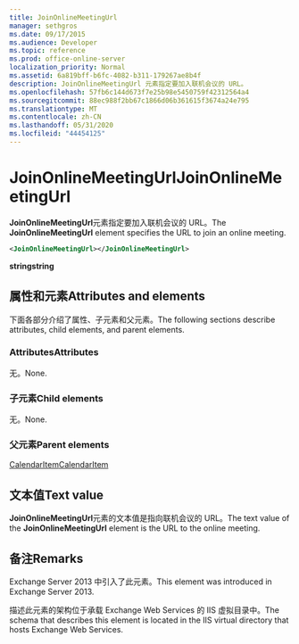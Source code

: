 ```yaml
---
title: JoinOnlineMeetingUrl
manager: sethgros
ms.date: 09/17/2015
ms.audience: Developer
ms.topic: reference
ms.prod: office-online-server
localization_priority: Normal
ms.assetid: 6a819bff-b6fc-4082-b311-179267ae8b4f
description: JoinOnlineMeetingUrl 元素指定要加入联机会议的 URL。
ms.openlocfilehash: 57fb6c144d673f7e25b98e5450759f42312564a4
ms.sourcegitcommit: 88ec988f2bb67c1866d06b361615f3674a24e795
ms.translationtype: MT
ms.contentlocale: zh-CN
ms.lasthandoff: 05/31/2020
ms.locfileid: "44454125"
---
```

# <a name="joinonlinemeetingurl"></a><span data-ttu-id="b2dfa-103">JoinOnlineMeetingUrl</span><span class="sxs-lookup"><span data-stu-id="b2dfa-103">JoinOnlineMeetingUrl</span></span>

<span data-ttu-id="b2dfa-104">**JoinOnlineMeetingUrl**元素指定要加入联机会议的 URL。</span><span class="sxs-lookup"><span data-stu-id="b2dfa-104">The **JoinOnlineMeetingUrl** element specifies the URL to join an online meeting.</span></span> 
  
```XML
<JoinOnlineMeetingUrl></JoinOnlineMeetingUrl>
```

 <span data-ttu-id="b2dfa-105">**string**</span><span class="sxs-lookup"><span data-stu-id="b2dfa-105">**string**</span></span>
## <a name="attributes-and-elements"></a><span data-ttu-id="b2dfa-106">属性和元素</span><span class="sxs-lookup"><span data-stu-id="b2dfa-106">Attributes and elements</span></span>

<span data-ttu-id="b2dfa-107">下面各部分介绍了属性、子元素和父元素。</span><span class="sxs-lookup"><span data-stu-id="b2dfa-107">The following sections describe attributes, child elements, and parent elements.</span></span>
  
### <a name="attributes"></a><span data-ttu-id="b2dfa-108">Attributes</span><span class="sxs-lookup"><span data-stu-id="b2dfa-108">Attributes</span></span>

<span data-ttu-id="b2dfa-109">无。</span><span class="sxs-lookup"><span data-stu-id="b2dfa-109">None.</span></span>
  
### <a name="child-elements"></a><span data-ttu-id="b2dfa-110">子元素</span><span class="sxs-lookup"><span data-stu-id="b2dfa-110">Child elements</span></span>

<span data-ttu-id="b2dfa-111">无。</span><span class="sxs-lookup"><span data-stu-id="b2dfa-111">None.</span></span>
  
### <a name="parent-elements"></a><span data-ttu-id="b2dfa-112">父元素</span><span class="sxs-lookup"><span data-stu-id="b2dfa-112">Parent elements</span></span>

[<span data-ttu-id="b2dfa-113">CalendarItem</span><span class="sxs-lookup"><span data-stu-id="b2dfa-113">CalendarItem</span></span>](calendaritem.md)
  
## <a name="text-value"></a><span data-ttu-id="b2dfa-114">文本值</span><span class="sxs-lookup"><span data-stu-id="b2dfa-114">Text value</span></span>

<span data-ttu-id="b2dfa-115">**JoinOnlineMeetingUrl**元素的文本值是指向联机会议的 URL。</span><span class="sxs-lookup"><span data-stu-id="b2dfa-115">The text value of the **JoinOnlineMeetingUrl** element is the URL to the online meeting.</span></span> 
  
## <a name="remarks"></a><span data-ttu-id="b2dfa-116">备注</span><span class="sxs-lookup"><span data-stu-id="b2dfa-116">Remarks</span></span>

<span data-ttu-id="b2dfa-117">Exchange Server 2013 中引入了此元素。</span><span class="sxs-lookup"><span data-stu-id="b2dfa-117">This element was introduced in Exchange Server 2013.</span></span>
  
<span data-ttu-id="b2dfa-118">描述此元素的架构位于承载 Exchange Web Services 的 IIS 虚拟目录中。</span><span class="sxs-lookup"><span data-stu-id="b2dfa-118">The schema that describes this element is located in the IIS virtual directory that hosts Exchange Web Services.</span></span>
  

